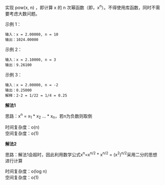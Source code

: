 实现 pow(x, n) ，即计算 x 的 n 次幂函数（即，x<sup>n</sup>）。不得使用库函数，同时不需要考虑大数问题。

示例 1：
```
输入：x = 2.00000, n = 10
输出：1024.00000
```

示例 2：
```
输入：x = 2.10000, n = 3
输出：9.26100
```

示例 3：
```
输入：x = 2.00000, n = -2
输出：0.25000
解释：2-2 = 1/22 = 1/4 = 0.25
```

**解法1**

思路：x<sup>n</sup> = x<sub>1</sub> * x<sub>2</sub> ... * x<sub>n</sub>，若n为负数则取倒

时间复杂度：o(n)      
空间复杂度：o(1)

**解法2**

思路：解法1会超时，因此利用数学公式x<sup>n</sup>=x<sup>n/2</sup> * x<sup>n/2</sup> = (x<sup>2</sup>)<sup>n/2</sup>采用二分的思想进行计算

时间复杂度：o(log n)      
空间复杂度：o(1)
